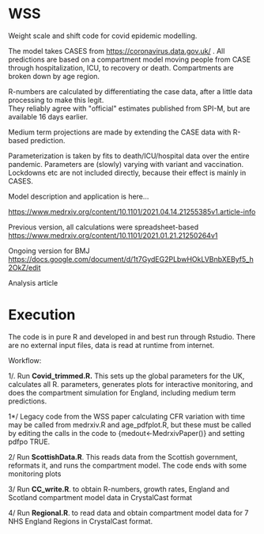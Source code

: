 # WSS
Weight scale and shift code for covid epidemic modelling.

The model takes CASES from https://coronavirus.data.gov.uk/ .  All predictions are based on a compartment model 
moving people from CASE through hospitalization, ICU, to recovery or death.  Compartments are broken down by age region.

R-numbers are calculated by differentiating the case data, after a little data processing to make this legit.  
They reliably agree with "official" estimates published from SPI-M, but are available 16 days earlier.  

Medium term projections are made by extending the CASE data with R-based prediction. 

Parameterization is taken by fits to death/ICU/hospital data over the entire pandemic.  Parameters are (slowly) varying with variant and vaccination.
Lockdowns etc are not included directly, because their effect is mainly in CASES.

Model description and application is here...

https://www.medrxiv.org/content/10.1101/2021.04.14.21255385v1.article-info

Previous version, all calculations were spreadsheet-based
https://www.medrxiv.org/content/10.1101/2021.01.21.21250264v1

Ongoing version for BMJ
https://docs.google.com/document/d/1t7GydEG2PLbwHOkLVBnbXEByf5_h2OkZ/edit

Analysis article

# Execution

The code is in pure R and developed in and best run through Rstudio.  There are no external input files, data is read at runtime from internet.   

Workflow:

1/. Run **Covid_trimmed.R.**  This sets up the global parameters for the UK, calculates all R. parameters, generates plots for interactive monitoring, and does the compartment simulation for England, including medium term predictions.  

1*/ Legacy code from the WSS paper calculating CFR variation with time may be called from medrxiv.R and age_pdfplot.R, but these must be called by editing the calls in the code to {medout<-MedrxivPaper()} and setting pdfpo TRUE.

2/  Run **ScottishData.R**. This reads data from the Scottish government, reformats it, and runs the compartment model.  The code ends with some monitoring plots

3/  Run **CC_write.R**. to obtain R-numbers, growth rates, England and Scotland compartment model data in CrystalCast format

4/ Run **Regional.R**. to read data and obtain compartment model data for 7 NHS England Regions in CrystalCast format.

